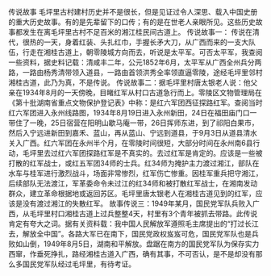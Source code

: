 传说故事
毛坪里古村建村历史并不是很长，但是见证过令人深思、载入中国史册的重大历史故事。有的是先辈留下的口传；有的是在世老人亲眼所见。这些历史故事都发生在离毛坪里古村不足百米的湘江桂民间古道上。
传说故事一：
传说在清代，很热的一天，身着红装、头扎红巾，手握长矛大刀，从广西而来的一支大队伍，行走在湘桂古道上，朝零陵城方向而去，听说是太平军。可否太平军，我查阅一些资料，据史料记载：清咸丰二年，公元1852年6月，太平军从广西全州兵分两路，一路由杨秀清带领入道县，一路由首领洪秀全率领直逼零陵，途经毛坪里邻村湘桂古道，此乃为真，不是传说。
传说故事二：据毛坪里村唐太银老人说：他父亲在1934年8月的一天傍晚，目睹红军从村口古道急行而上。零陵区文物管理局在《第十批湖南省重点文物保护登记表》中称：是红六军团西征探路红军。查阅当时红六军团进入永州线路图，1934年8月19日进入永州新田，24日在福田庙门口一带住了一晚，25日宿营在阳明山歇马庵一带，26日挥师东进，到了祁阳白果市，然后入宁远进新田到嘉禾、蓝山，再从蓝山、宁远到道县，于9月3日从道县清水关入广西。红六军团在永州半个月，在零陵时间很短，大部分时间在永州南6县行动，毛坪里去过红六军团探路红军是不真实的。去过红军是肯定的。应该是一些被打散的红军战士，或红五军团34师的士兵。红34师为掩护主力渡过湘江，部队在水车与桂军进行激烈战斗，场面非常惨烈，红军伤亡惨重。因桂军重兵把守湘江，后续部队无法渡江，军革委命令未过江的红34师和被打散红军战士，在湘南发动群众，建立革命根据地或返回苏区。毛坪里唐太银老人在湘桂古道见到的红军，应该是没有渡过湘江的失散红军。
故事传说三：1949年某月，国民党军队兵败入广西，从毛坪里村口湘桂古道上过兵整整4天，村里有3个青年被抓去带路。此传说肯定有夸大之词。据有关资料载：我中国人民解放军遵照毛主席提出的“打过长江去，解放全中国”。各路大军已在南下，国民党政权岌岌可危，国民党军队也是兵败如山倒，1949年8月5日，湖南和平解放。盘踞在南方的国民党军队为保存实力西窜，作垂死挣扎，路经湘桂古道入广西，确有其事，不可否认，是不是却没有那么多国民党军队经过毛坪里，有待考证。
